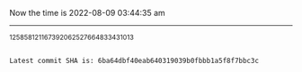 Now the time is 2022-08-09 03:44:35 am

---

<small>125858121167392062527664833431013</small>

```txt

Latest commit SHA is: 6ba64dbf40eab640319039b0fbbb1a5f8f7bbc3c
```
